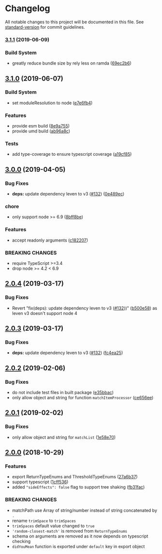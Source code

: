 # Changelog

All notable changes to this project will be documented in this file. See [standard-version](https://github.com/conventional-changelog/standard-version) for commit guidelines.

### [3.1.1](https://github.com/foray1010/didyoumean2/compare/v3.1.0...v3.1.1) (2019-06-09)

### Build System

- greatly reduce bundle size by rely less on ramda ([69ec2b6](https://github.com/foray1010/didyoumean2/commit/69ec2b6))

## [3.1.0](https://github.com/foray1010/didyoumean2/compare/v3.0.0...v3.1.0) (2019-06-07)

### Build System

- set moduleResolution to node ([e7e6fb4](https://github.com/foray1010/didyoumean2/commit/e7e6fb4))

### Features

- provide esm build ([8e9a755](https://github.com/foray1010/didyoumean2/commit/8e9a755))
- provide umd build ([ab96a8c](https://github.com/foray1010/didyoumean2/commit/ab96a8c))

### Tests

- add type-coverage to ensure typescript coverage ([a19cf85](https://github.com/foray1010/didyoumean2/commit/a19cf85))

## [3.0.0](https://github.com/foray1010/didyoumean2/compare/v2.0.4...v3.0.0) (2019-04-05)

### Bug Fixes

- **deps:** update dependency leven to v3 ([#132](https://github.com/foray1010/didyoumean2/issues/132)) ([0e489ec](https://github.com/foray1010/didyoumean2/commit/0e489ec))

### chore

- only support node >= 6.9 ([8bff8be](https://github.com/foray1010/didyoumean2/commit/8bff8be))

### Features

- accept readonly arguments ([c182207](https://github.com/foray1010/didyoumean2/commit/c182207))

### BREAKING CHANGES

- require TypeScript >=3.4
- drop node >= 4.2 < 6.9

## [2.0.4](https://github.com/foray1010/didyoumean2/compare/v2.0.3...v2.0.4) (2019-03-17)

### Bug Fixes

- Revert "fix(deps): update dependency leven to v3 ([#132](https://github.com/foray1010/didyoumean2/issues/132)))" ([b500e58](https://github.com/foray1010/didyoumean2/commit/b500e58)) as leven v3 doesn't support node 4

## [2.0.3](https://github.com/foray1010/didyoumean2/compare/v2.0.2...v2.0.3) (2019-03-17)

### Bug Fixes

- **deps:** update dependency leven to v3 ([#132](https://github.com/foray1010/didyoumean2/issues/132)) ([fc4ea25](https://github.com/foray1010/didyoumean2/commit/fc4ea25))

## [2.0.2](https://github.com/foray1010/didyoumean2/compare/v2.0.1...v2.0.2) (2019-02-06)

### Bug Fixes

- do not include test files in built package ([e35bbac](https://github.com/foray1010/didyoumean2/commit/e35bbac))
- only allow object and string for function `matchItemProcessor` ([ce656ee](https://github.com/foray1010/didyoumean2/commit/ce656ee))

## [2.0.1](https://github.com/foray1010/didyoumean2/compare/v2.0.0...v2.0.1) (2019-02-02)

### Bug Fixes

- only allow object and string for `matchList` ([1e58e70](https://github.com/foray1010/didyoumean2/commit/1e58e70))

## [2.0.0](https://github.com/foray1010/didyoumean2/compare/v1.3.0...v2.0.0) (2018-10-29)

### Features

- export ReturnTypeEnums and ThresholdTypeEnums ([27a6b37](https://github.com/foray1010/didyoumean2/commit/27a6b37))
- support typescript ([1cff536](https://github.com/foray1010/didyoumean2/commit/1cff536))
- added `"sideEffects": false` flag to support tree shaking ([fb31fac](https://github.com/foray1010/didyoumean2/commit/fb31fac))

### BREAKING CHANGES

- matchPath use Array of string/number instead of string concatenated by `.`
- rename `trimSpace` to `trimSpaces`
- `trimSpaces` default value changed to `true`
- `'random-closest-match'` is removed from `ReturnTypeEnums`
- schema on arguments are removed as it now depends on typescript checking
- `didYouMean` function is exported under `default` key in export object
